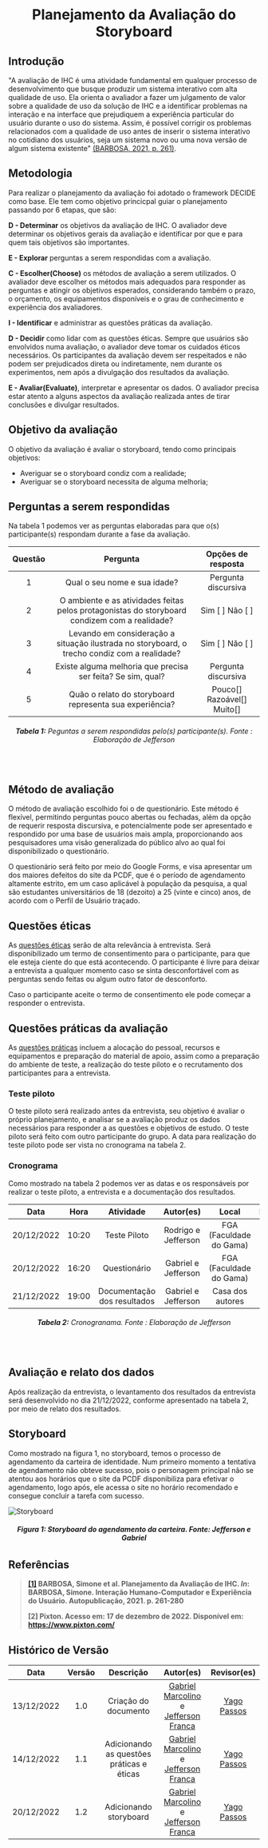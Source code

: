 <h1 align="center">Planejamento da Avaliação do Storyboard</h1>

## Introdução

"A avaliação de IHC é uma atividade fundamental em qualquer processo de desenvolvimento que busque produzir um sistema interativo com alta qualidade de uso. Ela orienta o avaliador a fazer um julgamento de valor sobre a qualidade de uso da solução de IHC e a identificar problemas na interação e na interface que prejudiquem a experiência particular do usuário durante o uso do sistema. Assim, é possível corrigir os problemas relacionados com a qualidade de uso antes de inserir o sistema interativo no cotidiano dos usuários, seja um sistema novo ou uma nova versão de algum sistema existente" [(BARBOSA, 2021, p. 261)](#referencias).

## Metodologia

Para realizar o planejamento da avaliação foi adotado o framework DECIDE como base. Ele tem como objetivo princicpal guiar o planejamento passando por 6 etapas, que são: 

**D - Determinar** os objetivos da avaliação de IHC. O avaliador deve determinar os objetivos gerais da
avaliação e identificar por que e para quem tais objetivos são importantes.

**E - Explorar** perguntas a serem respondidas com a avaliação. 

**C - Escolher(Choose)** os métodos de avaliação a serem utilizados. O avaliador deve escolher os métodos
mais adequados para responder as perguntas e atingir os objetivos esperados, considerando também
o prazo, o orçamento, os equipamentos disponíveis e o grau de conhecimento e experiência dos
avaliadores.

**I - Identificar** e administrar as questões práticas da avaliação. 

**D - Decidir** como lidar com as questões éticas. Sempre que usuários são envolvidos numa avaliação, o
avaliador deve tomar os cuidados éticos necessários. Os participantes da avaliação
devem ser respeitados e não podem ser prejudicados direta ou indiretamente, nem durante os
experimentos, nem após a divulgação dos resultados da avaliação.

**E - Avaliar(Evaluate)**, interpretar e apresentar os dados. O avaliador precisa estar atento a alguns
aspectos da avaliação realizada antes de tirar conclusões e divulgar resultados. 

## Objetivo da avaliação

O objetivo da avaliação é avaliar o storyboard, tendo como principais objetivos:

- Averiguar se o storyboard condiz com a realidade;
- Averiguar se o storyboard necessita de alguma melhoria;

## Perguntas a serem respondidas

Na tabela 1 podemos ver as perguntas elaboradas para que o(s) participante(s) respondam durante a fase da avaliação.

| Questão |                                           Pergunta                                            |     Opções de resposta     |
| :-----: | :-------------------------------------------------------------------------------------------: | :------------------------: |
|    1    |                                 Qual o seu nome e sua idade?                                  |    Pergunta discursiva     |
|    2    | O ambiente e as atividades feitas pelos protagonistas do storyboard condizem com a realidade? |      Sim [ ] Não [ ]       |
|    3    | Levando em consideração a situação ilustrada no storyboard, o trecho condiz com a realidade?  |      Sim [ ] Não [ ]       |
|    4    |                  Existe alguma melhoria que precisa ser feita? Se sim, qual?                  |    Pergunta discursiva     |
|    5    |                    Quão o relato do storyboard representa sua experiência?                    | Pouco[] Razoável[] Muito[] |

<figcaption align='center'>
   <h6><b>Tabela 1:</b> Peguntas a serem respondidas pelo(s) participante(s). Fonte : Elaboração de Jefferson</h6>
</figcaption>
<br>

## Método de avaliação

O método de avaliação escolhido foi o de questionário. Este método é flexível, permitindo perguntas pouco abertas ou fechadas, além da opção de requerir resposta discursiva, e potencialmente pode ser apresentado e respondido por uma base de usuários mais ampla, proporcionando aos pesquisadores uma visão generalizada do público alvo ao qual foi disponibilizado o questionário.

O questionário será feito por meio do Google Forms, e visa apresentar um dos maiores defeitos do site da PCDF, que é o período de agendamento altamente estrito, em um caso aplicável à população da pesquisa, a qual são estudantes universitários de 18 (dezoito) a 25 (vinte e cinco) anos, de acordo com o Perfil de Usuário traçado.

## Questões éticas

As [questões éticas]() serão de alta relevância à entrevista. Será disponibilizado um termo de consentimento para o participante, para que ele esteja ciente do que está acontecendo. O participante é livre para deixar a entrevista a qualquer momento caso se sinta desconfortável com as perguntas sendo feitas ou algum outro fator de desconforto. 

Caso o participante aceite o termo de consentimento ele pode começar a responder o entrevista.

## Questões práticas da avaliação

As [questões práticas]() incluem a alocação do pessoal, recursos e equipamentos e preparação do material de apoio, assim como a preparação do ambiente de teste, a realização do teste piloto e o recrutamento dos participantes para a entrevista.

### Teste piloto

O teste piloto será realizado antes da entrevista, seu objetivo é avaliar o próprio planejamento, e analisar se a avaliação produz os dados necessários para responder a as questões e objetivos de estudo. O teste piloto será feito com outro participante do grupo. A data para realização do teste piloto pode ser vista no cronograma na tabela 2.

### Cronograma

Como mostrado na tabela 2 podemos ver as datas e os responsáveis por realizar o teste piloto, a entrevista e a documentação dos resultados.

|    Data    | Hora  |          Atividade          |      Autor(es)      |          Local          |     Revisor(es)     |
| :--------: | :---: | :-------------------------: | :-----------------: | :---------------------: | :-----------------: |
| 20/12/2022 | 10:20 |        Teste Piloto         | Rodrigo e Jefferson | FGA (Faculdade do Gama) | Gabriel e Jefferson |
| 20/12/2022 | 16:20 |        Questionário         | Gabriel e Jefferson | FGA (Faculdade do Gama) |       Rodrigo       |
| 21/12/2022 | 19:00 | Documentação dos resultados | Gabriel e Jefferson |    Casa dos autores     |       Rodrigo       |

<figcaption align='center'>
   <h6><b>Tabela 2:</b> Cronogranama. Fonte : Elaboração de Jefferson</h6>
</figcaption>
<br>

## Avaliação e relato dos dados

Após realização da entrevista, o levantamento dos resultados da entrevista será desenvolvido no dia 21/12/2022, conforme apresentado na tabela 2, por meio de relato dos resultados.

## Storyboard

Como mostrado na figura 1, no storyboard, temos o processo de agendamento da carteira de identidade. Num primeiro momento a tentativa de agendamento não obteve sucesso, pois o personagem principal não se atentou aos horários que o site da PCDF disponibiliza para efetivar o agendamento, logo após, ele acessa o site no horário recomendado e consegue concluir a tarefa com sucesso.

![Storyboard](../images/storyboard/storyboard.jpg)
<figcaption align='center'>
   <h6><b>Figura 1: Storyboard do agendamento da carteira. Fonte: Jefferson e Gabriel</br></h6>
</figcaption>

## Referências

> [[1]](#introducao) BARBOSA, Simone et al. Planejamento da Avaliação de IHC. _In_: BARBOSA, Simone. **Interação Humano-Computador e Experiência do Usuário**. Autopublicação, 2021. p. 261-280
>
> [2] Pixton. Acesso em: 17 de dezembro de 2022. Disponível em: https://www.pixton.com/

## Histórico de Versão

|    Data    | Versão |                 Descrição                 |                                              Autor(es)                                               |                  Revisor(es)                  |
| :--------: | :----: | :---------------------------------------: | :--------------------------------------------------------------------------------------------------: | :-------------------------------------------: |
| 13/12/2022 |  1.0   |           Criação do documento            | [Gabriel Marcolino](https://github.com/GabrielMR360) e [Jefferson Franca](https://github.com/Frans6) | [Yago Passos](https://github.com/yagompassos) |
| 14/12/2022 |  1.1   | Adicionando as questões práticas e éticas | [Gabriel Marcolino](https://github.com/GabrielMR360) e [Jefferson Franca](https://github.com/Frans6) | [Yago Passos](https://github.com/yagompassos) |
| 20/12/2022 |  1.2   |          Adicionando storyboard           | [Gabriel Marcolino](https://github.com/GabrielMR360) e [Jefferson Franca](https://github.com/Frans6) | [Yago Passos](https://github.com/yagompassos) |
